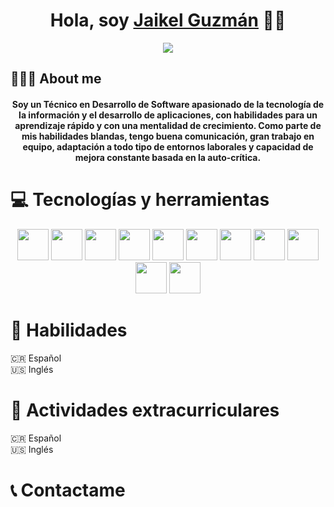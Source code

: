 <div align="center">
<h1 align="center">Hola, soy <a href="https://www.linkedin.com/in/jguzmanc/">Jaikel Guzmán</a> 👋🏻</h1>
</div>

<div align="center">
  <img src="https://media.licdn.com/dms/image/D4E16AQE2RZRZ_wV8yA/profile-displaybackgroundimage-shrink_350_1400/0/1708663575282?e=1714003200&v=beta&t=WGmq5wHMI_KaLcp7ShXsPLnsGChgVDS1P30gpHxZ90w">
</div>

## 🙋🏻‍♂️ About me

<h4 align="center">Soy un Técnico en Desarrollo de Software apasionado de la tecnología de la información y el desarrollo de aplicaciones, con habilidades para un aprendizaje rápido y con una mentalidad de crecimiento. Como parte de mis habilidades blandas, tengo buena comunicación, gran trabajo en equipo, adaptación a todo tipo de entornos laborales y capacidad de mejora constante basada en la auto-crítica.</h4>


# 💻 Tecnologías y herramientas
<div align="center">
<img src="https://upload.wikimedia.org/wikipedia/commons/thumb/6/61/HTML5_logo_and_wordmark.svg/1024px-HTML5_logo_and_wordmark.svg.png" height=50px width = 50px>
<img src="https://upload.wikimedia.org/wikipedia/commons/thumb/d/d5/CSS3_logo_and_wordmark.svg/800px-CSS3_logo_and_wordmark.svg.png" height=50px width = 50px>
<img src="https://upload.wikimedia.org/wikipedia/commons/thumb/6/6a/JavaScript-logo.png/600px-JavaScript-logo.png" height=50px width = 50px>
<img src="https://upload.wikimedia.org/wikipedia/commons/thumb/b/b2/Bootstrap_logo.svg/512px-Bootstrap_logo.svg.png" height=50px width = 50px>
<img src="https://upload.wikimedia.org/wikipedia/commons/thumb/9/96/Sass_Logo_Color.svg/512px-Sass_Logo_Color.svg.png" height=50px width = 50px>
<img src="https://upload.wikimedia.org/wikipedia/commons/thumb/d/d2/C_Sharp_Logo_2023.svg/1024px-C_Sharp_Logo_2023.svg.png" height=50px width = 50px>
<img src="https://upload.wikimedia.org/wikipedia/en/thumb/3/30/Java_programming_language_logo.svg/600px-Java_programming_language_logo.svg.png" height=50px width = 50px>
<img src="https://miro.medium.com/v2/resize:fit:4800/format:webp/1*Ome-oSxDNx7mQxJFZJ-NJg.png" height=50px width = 50px>
<img src="https://miro.medium.com/v2/resize:fit:640/format:webp/1*doAg1_fMQKWFoub-6gwUiQ.png" height=50px width = 50px>
<img src="https://www.bigbaydata.com/wp-content/uploads/2022/11/sql_ejercicios.png" height=50px width = 50px>
<img src="https://upload.wikimedia.org/wikipedia/commons/thumb/e/e0/Git-logo.svg/1280px-Git-logo.svg.png" height=50px width = 50px>
</div>


# 📘 Habilidades

🇨🇷 Español 
<br>
🇺🇸 Inglés

# 📘 Actividades extracurriculares 

🇨🇷 Español 
<br>
🇺🇸 Inglés

# 📞 Contactame
